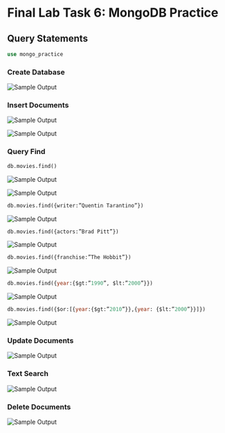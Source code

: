 # Final Lab Task 6: MongoDB Practice

## Query Statements

```sql
use mongo_practice
```
### Create Database

![Sample Output](images/1.PNG)

### Insert Documents

![Sample Output](images/docs1.PNG)

![Sample Output](images/docs2.PNG)

### Query Find
```sql
db.movies.find()
```
![Sample Output](images/2.PNG)

![Sample Output](images/3.PNG)

```sql
db.movies.find({writer:”Quentin Tarantino”})
```
![Sample Output](images/Q.PNG)

```sql
db.movies.find({actors:”Brad Pitt”})
```
![Sample Output](images/B.PNG)

```sql
db.movies.find({franchise:”The Hobbit”})
```
![Sample Output](images/H.PNG)

```sql
db.movies.find({year:{$gt:”1990”, $lt:”2000”}})
```
![Sample Output](images/1990.PNG)

```sql
db.movies.find({$or:[{year:{$gt:”2010”}},{year: {$lt:”2000”}}]})
```
![Sample Output](images/2010.PNG)

### Update Documents

![Sample Output](images/update.PNG)

### Text Search

![Sample Output](images/search.PNG)

### Delete Documents

![Sample Output](images/delete.PNG)


